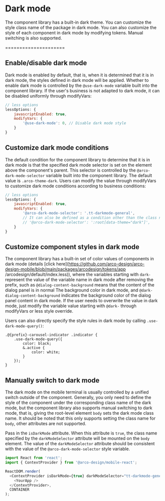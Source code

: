 # Dark mode

The component library has a built-in dark theme. You can customize the style class name of the package in dark mode. You can also customize the style of each component in dark mode by modifying tokens. Manual switching is also supported.

=====================

## Enable/disable dark mode

Dark mode is enabled by default, that is, when it is determined that it is in dark mode, the styles defined in dark mode will be applied. Whether to enable dark mode is controlled by the `@use-dark-mode` variable built into the component library. If the user's business is not adapted to dark mode, it can be disabled uniformly through modifyVars:

```js
// less options
lessOptions: {
    javascriptEnabled: true,
    modifyVars: {
        '@use-dark-mode': 0, // Disable dark mode style
    }
}
```

## Customize dark mode conditions

The default condition for the component library to determine that it is in dark mode is that the specified dark mode selector is set on the element above the component's parent. This selector is controlled by the `@arco-dark-mode-selector` variable built into the component library. The default value is `.arco-theme-dark`. Users can modify the value through modifyVars to customize dark mode conditions according to business conditions:

```js
// less options
lessOptions: {
    javascriptEnabled: true,
    modifyVars: {
        '@arco-dark-mode-selector': '.tt-darkmode-general',
        // It can also be defined as a condition other than the class name, as long as it meets the css selector rules.
        // '@arco-dark-mode-selector': ':root[data-theme="dark"]',
    }
}
```

## Customize component styles in dark mode

The component library has a built-in set of color values of components in dark mode (details [click here](https://github.com/arco-design/arco-design-mobile/blob/main/packages/arcodesign/tokens/app /arcodesign/default/index.less)), where the variables starting with `dark-` represent the value of the variable name in dark mode after removing the prefix, such as `@dialog-content-background` means that the content of the dialog panel is in normal The background color in dark mode, and `@dark-dialog-content-background` indicates the background color of the dialog panel content in dark mode. If the user needs to overwrite the value in dark mode, just modify the variable value starting with `@dark-` through modifyVars or less style override.

Users can also directly specify the style rules in dark mode by calling `.use-dark-mode-query()`:

```less
.@{prefix}-carousel-indicator .indicator {
    .use-dark-mode-query({
        color: black;
        &.active {
            color: white;
        }
    });
}
```

## Manually switch to dark mode

The dark mode on the mobile terminal is usually controlled by a unified switch outside of the component. Generally, you only need to define the style of the component under the corresponding class name of the dark mode, but the component library also supports manual switching to dark mode, that is, giving the root-level element `body` sets the dark mode class name. It should be noted that this only supports setting the class name for `body`, other attributes are not supported.

Pass in the `isDarkMode` attribute. When this attribute is `true`, the class name specified by the `darkModeSelector` attribute will be mounted on the `body` element. The value of the `darkModeSelector` attribute should be consistent with the value of the `@arco-dark-mode-selector` style variable.

```js
import React from 'react';
import { ContextProvider } from '@arco-design/mobile-react';

ReactDOM.render(
  <ContextProvider isDarkMode={true} darkModeSelector="tt-darkmode-general">
    <YourApp />
  </ContextProvider>,
  CONTAINER
);
```
